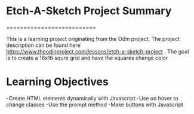 # Etch-A-Sketch Project Summary
==========================

This is a learning project originating from the Odin project.  The project description can be found here https://www.theodinproject.com/lessons/etch-a-sketch-project .  The goal is to create a 16x16 squre grid and have the squares change color


Learning Objectives
=================================
-Create HTML elements dynamically with Javascript
-Use on hover to change classes
-Use the prompt method
-Make buttons with Javascript
